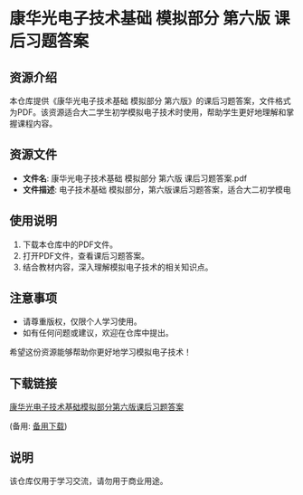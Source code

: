 # 康华光电子技术基础 模拟部分 第六版 课后习题答案

## 资源介绍

本仓库提供《康华光电子技术基础 模拟部分 第六版》的课后习题答案，文件格式为PDF。该资源适合大二学生初学模拟电子技术时使用，帮助学生更好地理解和掌握课程内容。

## 资源文件

- **文件名**: 康华光电子技术基础 模拟部分 第六版 课后习题答案.pdf
- **文件描述**: 电子技术基础 模拟部分，第六版课后习题答案，适合大二初学模电

## 使用说明

1. 下载本仓库中的PDF文件。
2. 打开PDF文件，查看课后习题答案。
3. 结合教材内容，深入理解模拟电子技术的相关知识点。

## 注意事项

- 请尊重版权，仅限个人学习使用。
- 如有任何问题或建议，欢迎在仓库中提出。

希望这份资源能够帮助你更好地学习模拟电子技术！

## 下载链接
[康华光电子技术基础模拟部分第六版课后习题答案](https://pan.quark.cn/s/83c14150540e) 

(备用: [备用下载](https://pan.baidu.com/s/1y5zV6yg4Lmlt6mcaV0pUjw?pwd=1234))

## 说明

该仓库仅用于学习交流，请勿用于商业用途。
